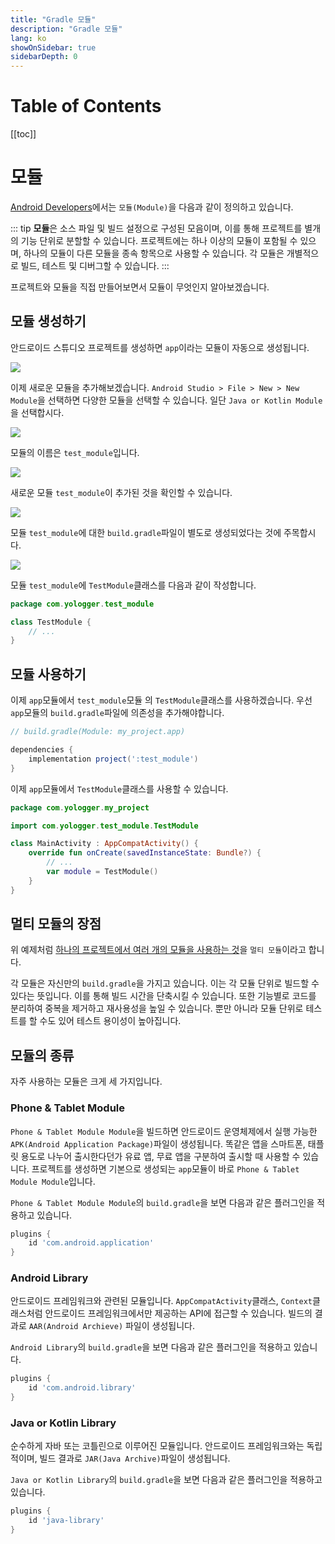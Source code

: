 ```yaml
---
title: "Gradle 모듈"
description: "Gradle 모듈"
lang: ko
showOnSidebar: true
sidebarDepth: 0
---
```


# Table of Contents
[[toc]]

# 모듈
[Android Developers](https://developer.android.com/guide/app-bundle/configure-base?hl=ko)에서는 `모듈(Module)`을 다음과 같이 정의하고 있습니다.

::: tip
<b>모듈</b>은 소스 파일 및 빌드 설정으로 구성된 모음이며, 이를 통해 프로젝트를 별개의 기능 단위로 분할할 수 있습니다. 프로젝트에는 하나 이상의 모듈이 포함될 수 있으며, 하나의 모듈이 다른 모듈을 종속 항목으로 사용할 수 있습니다. 각 모듈은 개별적으로 빌드, 테스트 및 디버그할 수 있습니다.
::: 

프로젝트와 모듈을 직접 만들어보면서 모듈이 무엇인지 알아보겠습니다.

## 모듈 생성하기
안드로이드 스튜디오 프로젝트를 생성하면 `app`이라는 모듈이 자동으로 생성됩니다.

![](./190802_module/1.png)

이제 새로운 모듈을 추가해보겠습니다. `Android Studio > File > New > New Module`을 선택하면 다양한 모듈을 선택할 수 있습니다. 일단 `Java or Kotlin Module`을 선택합시다.

![](./190802_module/2.png)

모듈의 이름은 `test_module`입니다.

![](./190802_module/3.png)

새로운 모듈 `test_module`이 추가된 것을 확인할 수 있습니다.

![](./190802_module/4.png)

모듈 `test_module`에 대한 `build.gradle`파일이 별도로 생성되었다는 것에 주목합시다.

![](./190802_module/5.png)

모듈 `test_module`에 `TestModule`클래스를 다음과 같이 작성합니다.
``` kotlin
package com.yologger.test_module

class TestModule {
    // ...
}
```

## 모듈 사용하기
이제 `app`모듈에서 `test_module`모듈 의 `TestModule`클래스를 사용하겠습니다. 우선 `app`모듈의 `build.gradle`파일에 의존성을 추가해야합니다.
``` groovy
// build.gradle(Module: my_project.app)

dependencies { 
    implementation project(':test_module')
}
```
이제 `app`모듈에서 `TestModule`클래스를 사용할 수 있습니다.
``` kotlin
package com.yologger.my_project

import com.yologger.test_module.TestModule

class MainActivity : AppCompatActivity() {
    override fun onCreate(savedInstanceState: Bundle?) {
        // ...
        var module = TestModule()
    }
}
```

## 멀티 모듈의 장점
위 예제처럼 <u>하나의 프로젝트에서 여러 개의 모듈을 사용하는 것</u>을 `멀티 모듈`이라고 합니다. 

각 모듈은 자신만의 `build.gradle`을 가지고 있습니다. 이는 각 모듈 단위로 빌드할 수 있다는 뜻입니다. 이를 통해 빌드 시간을 단축시킬 수 있습니다. 또한 기능별로 코드를 분리하여 중복을 제거하고 재사용성을 높일 수 있습니다. 뿐만 아니라 모듈 단위로 테스트를 할 수도 있어 테스트 용이성이 높아집니다.

## 모듈의 종류
자주 사용하는 모듈은 크게 세 가지입니다.
### Phone & Tablet Module
`Phone & Tablet Module Module`을 빌드하면 안드로이드 운영체제에서 실행 가능한 `APK(Android Application Package)`파일이 생성됩니다. 똑같은 앱을 스마트폰, 태플릿 용도로 나누어 출시한다던가 유료 앱, 무료 앱을 구분하여 출시할 때 사용할 수 있습니다. 프로젝트를 생성하면 기본으로 생성되는 `app`모듈이 바로 `Phone & Tablet Module Module`입니다.

`Phone & Tablet Module Module`의 `build.gradle`을 보면 다음과 같은 플러그인을 적용하고 있습니다.
``` groovy
plugins {
    id 'com.android.application'
}
```

### Android Library
안드로이드 프레임워크와 관련된 모듈입니다. `AppCompatActivity`클래스, `Context`클래스처럼 안드로이드 프레임워크에서만 제공하는 API에 접근할 수 있습니다. 빌드의 결과로 `AAR(Android Archieve)` 파일이 생성됩니다.

`Android Library`의 `build.gradle`을 보면 다음과 같은 플러그인을 적용하고 있습니다.
``` groovy
plugins {
    id 'com.android.library'
}
```

### Java or Kotlin Library
순수하게 자바 또는 코틀린으로 이루어진 모듈입니다. 안드로이드 프레임워크와는 독립적이며, 빌드 결과로 `JAR(Java Archive)`파일이 생성됩니다.

`Java or Kotlin Library`의 `build.gradle`을 보면 다음과 같은 플러그인을 적용하고 있습니다.
``` groovy
plugins {
    id 'java-library'
}
```